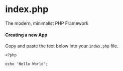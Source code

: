 # index.php
The modern, minimalist PHP Framework

#### Creating a new App

Copy and paste the text below into your `index.php` file.
```
<?php

echo 'Hello World';
```
